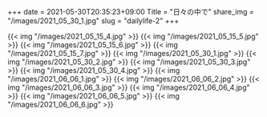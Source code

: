 +++
date  = 2021-05-30T20:35:23+09:00
Title = "日々の中で"
share_img = "/images/2021_05_30_1.jpg"
slug = "dailylife-2"
+++


{{< img "/images/2021_05_15_4.jpg" >}}
{{< img "/images/2021_05_15_5.jpg" >}}
{{< img "/images/2021_05_15_6.jpg" >}}
{{< img "/images/2021_05_15_7.jpg" >}}
{{< img "/images/2021_05_30_1.jpg" >}}
{{< img "/images/2021_05_30_2.jpg" >}}
{{< img "/images/2021_05_30_3.jpg" >}}
{{< img "/images/2021_05_30_4.jpg" >}}
{{< img "/images/2021_06_06_1.jpg" >}}
{{< img "/images/2021_06_06_2.jpg" >}}
{{< img "/images/2021_06_06_3.jpg" >}}
{{< img "/images/2021_06_06_4.jpg" >}}
{{< img "/images/2021_06_06_5.jpg" >}}
{{< img "/images/2021_06_06_6.jpg" >}}
